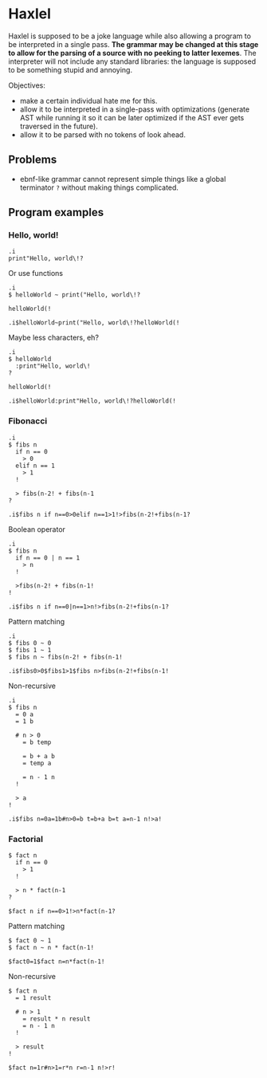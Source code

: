 # Haxlel
Haxlel is supposed to be a joke language while also allowing a program to be interpreted in a single pass. **The grammar may be changed at this stage to allow for the parsing of a source with no peeking to latter lexemes**. The interpreter will not include any standard libraries: the language is supposed to be something stupid and annoying.

Objectives:
* make a certain individual hate me for this.
* allow it to be interpreted in a single-pass with optimizations (generate AST while running it so it can be later optimized if the AST ever gets traversed in the future).
* allow it to be parsed with no tokens of look ahead.

## Problems
* ebnf-like grammar cannot represent simple things like a global terminator `?` without making things complicated.

## Program examples
### Hello, world!
```haxlel
.i
print"Hello, world\!?
```
Or use functions
```haxlel
.i
$ helloWorld ~ print("Hello, world\!?

helloWorld(!
```
```
.i$helloWorld~print("Hello, world\!?helloWorld(!
```
Maybe less characters, eh?
```haxlel
.i
$ helloWorld
  :print"Hello, world\!
?

helloWorld(!
```
```haxlel
.i$helloWorld:print"Hello, world\!?helloWorld(!
```

### Fibonacci
```haxlel
.i
$ fibs n
  if n == 0
    > 0
  elif n == 1
    > 1
  !
  
  > fibs(n-2! + fibs(n-1
?
```
```haxlel
.i$fibs n if n==0>0elif n==1>1!>fibs(n-2!+fibs(n-1?
```
Boolean operator
```haxlel
.i
$ fibs n
  if n == 0 | n == 1
    > n
  !
  
  >fibs(n-2! + fibs(n-1!
!
```
```haxlel
.i$fibs n if n==0|n==1>n!>fibs(n-2!+fibs(n-1?
```
Pattern matching
```haxlel
.i
$ fibs 0 ~ 0
$ fibs 1 ~ 1
$ fibs n ~ fibs(n-2! + fibs(n-1!
```
```haxlel
.i$fibs0>0$fibs1>1$fibs n>fibs(n-2!+fibs(n-1!
```
Non-recursive
```haxlel
.i
$ fibs n
  = 0 a
  = 1 b
  
  # n > 0
    = b temp
    
    = b + a b
    = temp a
    
    = n - 1 n
  !
  
  > a
!
```
```haxlel
.i$fibs n=0a=1b#n>0=b t=b+a b=t a=n-1 n!>a!
```

### Factorial
```haxlel
$ fact n
  if n == 0
    > 1
  !
  
  > n * fact(n-1
?
```
```haxlel
$fact n if n==0>1!>n*fact(n-1?
```
Pattern matching
```haxlel
$ fact 0 ~ 1
$ fact n ~ n * fact(n-1!
```
```haxlel
$fact0=1$fact n=n*fact(n-1!
```
Non-recursive
```haxlel
$ fact n
  = 1 result
  
  # n > 1
    = result * n result
    = n - 1 n
  !
  
  > result
!
```
```haxlel
$fact n=1r#n>1=r*n r=n-1 n!>r!
```
